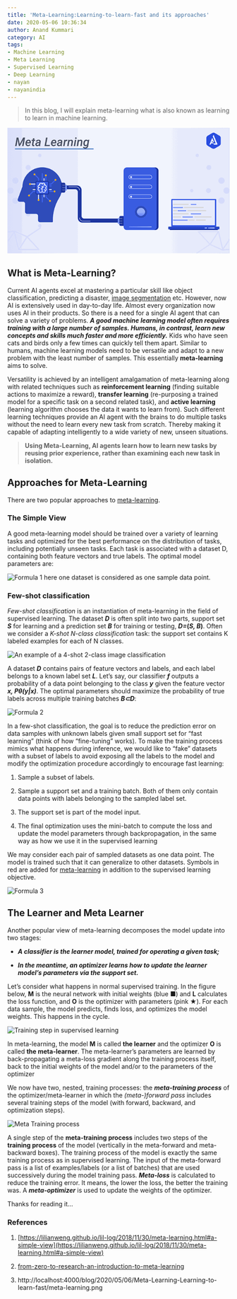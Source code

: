 ```yaml
---
title: 'Meta-Learning:Learning-to-learn-fast and its approaches'
date: 2020-05-06 10:36:34
author: Anand Kummari
category: AI
tags:
- Machine Learning
- Meta Learning
- Supervised Learning
- Deep Learning
- nayan
- nayanindia
---
```



<!-- # Meta-Learning(Learning to learn fast) and its approaches -->

> In this blog, I will explain meta-learning what is also known as learning to learn in machine learning.


![Meta Learning](/blog/AI/Meta-Learning-Learning-to-learn-fast/meta-learning.png)

## What is Meta-Learning?

Current AI agents excel at mastering a particular skill like object classification, predicting a disaster, [image segmentation](https://nayan.co/blog/2020/01/09/Efficient-Residual-Factorized-Neural-Network-for-Semantic-Segmentation/) etc. However, now AI is extensively used in day-to-day life. Almost every organization now uses AI in their products. So there is a need for a single AI agent that can solve a variety of problems. ***A good machine learning model often requires training with a large number of samples. Humans, in contrast, learn new concepts and skills much faster and more efficiently.*** Kids who have seen cats and birds only a few times can quickly tell them apart. Similar to humans, machine learning models need to be versatile and adapt to a new problem with the least number of samples. This essentially **meta-learning** aims to solve.

Versatility is achieved by an intelligent amalgamation of meta-learning along with related techniques such as **reinforcement learning** (finding suitable actions to maximize a reward), **transfer learning**    (re-purposing a trained model for a specific task on a second related task), and **active learning** (learning algorithm chooses the data it wants to learn from). Such different learning techniques provide an AI agent with the brains to do multiple tasks without the need to learn every new task from scratch. Thereby making it capable of adapting intelligently to a wide variety of new, unseen situations.
> **Using Meta-Learning, AI agents learn how to learn new tasks by reusing prior experience, rather than examining each new task in isolation.**

## **Approaches for Meta-Learning**

There are two popular approaches to [meta-learning](https://nayan.co/#/home).

### **The Simple View**

A good meta-learning model should be trained over a variety of learning tasks and optimized for the best performance on the distribution of tasks, including potentially unseen tasks. Each task is associated with a dataset D, containing both feature vectors and true labels. The optimal model parameters are:

<!-- {% asset_img formula_1.png %} -->
![](formula_1.png "Formula 1")
here one dataset is considered as one sample data point.

### **Few-shot classification**

*Few-shot classification* is an instantiation of meta-learning in the field of supervised learning. The dataset ***D*** is often split into two parts, support set ***S*** for learning and a prediction set ***B*** for training or testing, ***D=*(*S, B*)**. Often we consider a *K-shot N-class classification* task: the support set contains K labeled examples for each of N classes.

<!-- {% asset_img image.png  An example of a 4-shot 2-class image classification %} -->
![An example of a 4-shot 2-class image classification](image.png "An example of a 4-shot 2-class image classification")


A dataset ***D*** contains pairs of feature vectors and labels, and each label belongs to a known label set ***L***. Let’s say, our classifier ***f*** outputs a probability of a data point belonging to the class ***y*** given the feature vector ***x, Pθ(y|x)***. The optimal parameters should maximize the probability of true labels across multiple training batches ***B⊂D***:

<!-- {% asset_img formula_2.png %} -->
![](formula_2.png "Formula 2")

In a few-shot classification, the goal is to reduce the prediction error on data samples with unknown labels given small support set for “fast learning” (think of how “fine-tuning” works). To make the training process mimics what happens during inference, we would like to “fake” datasets with a subset of labels to avoid exposing all the labels to the model and modify the optimization procedure accordingly to encourage fast learning:

1. Sample a subset of labels.

1. Sample a support set and a training batch. Both of them only contain data points with labels belonging to the sampled label set.

1. The support set is part of the model input.

1. The final optimization uses the mini-batch to compute the loss and update the model parameters through backpropagation, in the same way as how we use it in the supervised learning

We may consider each pair of sampled datasets as one data point. The model is trained such that it can generalize to other datasets. Symbols in red are added for [meta-learning](https://nayan.co/#/home) in addition to the supervised learning objective.


<!-- {% asset_img formula_3.png %} -->
![](formula_3.png "Formula 3")

## **The Learner and Meta Learner**

Another popular view of meta-learning decomposes the model update into two stages:

* ***A classifier is the learner model, trained for operating a given task;***

* ***In the meantime, an optimizer learns how to update the learner model’s parameters via the support set.***

Let’s consider what happens in normal supervised training. In the figure below, **M** is the neural network with initial weights (blue ■) and **L** calculates the loss function, and **O** is the optimizer with parameters (pink ★). For each data sample, the model predicts, finds loss, and optimizes the model weights. This happens in the cycle.


<!-- {% asset_img training_process.png Training step in supervised learning %} -->
![Training step in supervised learning](training_process.png "Training step in supervised learning")

In meta-learning, the model **M** is called **the learner** and the optimizer **O** is called **the meta-learner**. The meta-learner’s parameters are learned by back-propagating a meta-loss gradient along the training process itself, back to the initial weights of the model and/or to the parameters of the optimizer

We now have two, nested, training processes: the ***meta-training process*** of the optimizer/meta-learner in which the *(meta-)forward pass* includes several training steps of the model (with forward, backward, and optimization steps).


<!-- {% asset_img meta_training.gif Meta Training process %} -->
![Meta Training process](meta_training.gif "Meta Training process")

A single step of the **meta-training process** includes two steps of the **training process** of the model (vertically in the meta-forward and meta-backward boxes). The training process of the model is exactly the same training process as in supervised learning. The input of the meta-forward pass is a list of examples/labels (or a list of batches) that are used successively during the model training pass. ***Meta-loss*** is calculated to reduce the training error. It means, the lower the loss, the better the training was. A ***meta-optimizer*** is used to update the weights of the optimizer.

Thanks for reading it…

### References

1. [https://lilianweng.github.io/lil-log/2018/11/30/meta-learning.html#a-simple-view](https://lilianweng.github.io/lil-log/2018/11/30/meta-learning.html#a-simple-view)

1. [from-zero-to-research-an-introduction-to-meta-learning](https://medium.com/huggingface/from-zero-to-research-an-introduction-to-meta-learning-8e16e677f78a)

3. http://localhost:4000/blog/2020/05/06/Meta-Learning-Learning-to-learn-fast/meta-learning.png


